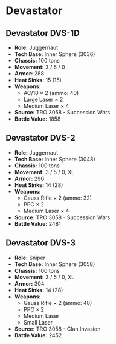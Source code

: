 # Devastator
## Devastator DVS-1D
- **Role:** Juggernaut
- **Tech Base:** Inner Sphere (3036)
- **Chassis:** 100 tons
- **Movement:** 3 / 5 / 0
- **Armor:** 288
- **Heat Sinks:** 15 (15)
- **Weapons:**
  - AC/10 × 2 (ammo: 40)
  - Large Laser × 2
  - Medium Laser × 4
- **Source:** TRO 3058 - Succession Wars
- **Battle Value:** 1858

## Devastator DVS-2
- **Role:** Juggernaut
- **Tech Base:** Inner Sphere (3048)
- **Chassis:** 100 tons
- **Movement:** 3 / 5 / 0, XL
- **Armor:** 296
- **Heat Sinks:** 14 (28)
- **Weapons:**
  - Gauss Rifle × 2 (ammo: 32)
  - PPC × 2
  - Medium Laser × 4
- **Source:** TRO 3058 - Succession Wars
- **Battle Value:** 2481

## Devastator DVS-3
- **Role:** Sniper
- **Tech Base:** Inner Sphere (3058)
- **Chassis:** 100 tons
- **Movement:** 3 / 5 / 0, XL
- **Armor:** 304
- **Heat Sinks:** 14 (28)
- **Weapons:**
  - Gauss Rifle × 2 (ammo: 48)
  - PPC × 2
  - Medium Laser
  - Small Laser
- **Source:** TRO 3058 - Clan Invasion
- **Battle Value:** 2452

